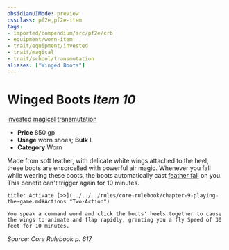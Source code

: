 ```yaml
---
obsidianUIMode: preview
cssclass: pf2e,pf2e-item
tags:
- imported/compendium/src/pf2e/crb
- equipment/worn-item
- trait/equipment/invested
- trait/magical
- trait/school/transmutation
aliases: ["Winged Boots"]
---
```

# Winged Boots *Item 10*  
[invested](invested.md)  [magical](magical.md)  [transmutation](transmutation.md)  

- **Price** 850 gp
- **Usage** worn shoes; **Bulk** L
- **Category** Worn

Made from soft leather, with delicate white wings attached to the heel, these boots are ensorcelled with powerful air magic. Whenever you fall while wearing these boots, the boots automatically cast [feather fall](../../spells/feather-fall.md) on you. This benefit can't trigger again for 10 minutes.

```ad-embed-ability
title: Activate [>>](../../../rules/core-rulebook/chapter-9-playing-the-game.md#Actions "Two-Action")

You speak a command word and click the boots' heels together to cause the wings to animate and flap rapidly, granting you a fly Speed of 30 feet for 10 minutes.
```

*Source: Core Rulebook p. 617*
